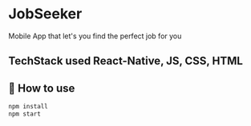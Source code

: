 # JobSeeker

Mobile App that let's you find the perfect job for you

## TechStack used React-Native, JS, CSS, HTML

## 🚀 How to use

```sh
npm install
npm start
```
